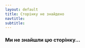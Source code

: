 ```yaml
---
layout: default
title: Сторінку не знайдено
navtitle:
subtitle:
---
```


### Ми не знайшли цю сторінку...
